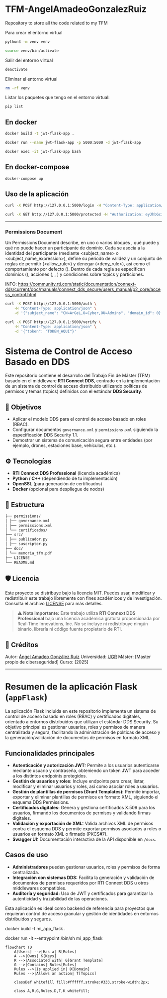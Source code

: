 # TFM-AngelAmadeoGonzalezRuiz

Repository to store all the code related to my TFM

Para crear el entorno virtual

```bash
python3 -m venv venv
```

```bash
source venv/bin/activate
```

Salir del entorno virtual

```bash
deactivate
```

Eliminar el entorno virtual

```bash
rm -rf venv
```

Listar los paquetes que tengo en el entorno virtual:

```bash
pip list
```

## En docker

```bash
docker build -t jwt-flask-app .
```

```bash
docker run --name jwt-flask-app -p 5000:5000 -d jwt-flask-app
```

```bash
docker exec -it jwt-flask-app bash
```

## En docker-compose

```bash
docker-compose up
```

## Uso de la aplicación

```bash
curl -X POST http://127.0.0.1:5000/login -H "Content-Type: application/json" -d '{"username": "usuario", "password": "password"}'
```

```bash
curl -X GET http://127.0.0.1:5000/protected -H "Authorization: eyJhbGciOiJIUzI1NiIsInR5cCI6IkpXVCJ9.eyJ1c2VybmFtZSI6InVzdWFyaW8iLCJleHAiOjE3MzY1MTc1Njh9.BeKYJSQ_r0CoLB1ZVLr786K364nY5ucgWu4IOImJFfg"
```

---


### Permissions Document

Un Permissions Document describe, en uno o varios bloques <grant>, qué puede y qué no puede hacer un participante de dominio. Cada <grant> se asocia a la identidad del participante (mediante <subject_name> o <subject_name_expression>), define su periodo de validez y un conjunto de reglas de permitir (<allow_rule>) y denegar (<deny_rule>), así como el comportamiento por defecto (<default>). Dentro de cada regla se especifican dominios (<domains>), acciones (<publish>, <subscribe>, <relay>) y condiciones sobre topics y particiones.

INFO: https://community.rti.com/static/documentation/connext-dds/current/doc/manuals/connext_dds_secure/users_manual/p2_core/access_control.html

```bash
curl -X POST http://127.0.0.1:5000/auth \
    -H "Content-Type: application/json" \
    -d '{"subject_name": "CN=ArGeL,O=Cyber,OU=Admins", "domain_id": 0}'
```


```bash
curl -X POST http://127.0.0.1:5000/verify \
    -H "Content-Type: application/json" \
    -d '{"token": "TOKEN_AQUI"}'
```

# Sistema de Control de Acceso Basado en DDS

Este repositorio contiene el desarrollo del Trabajo Fin de Máster (TFM) basado en el middleware **RTI Connext DDS**, centrado en la implementación de un sistema de control de acceso distribuido utilizando políticas de permisos y temas (topics) definidos con el estándar **DDS Security**.

## 📌 Objetivos

- Aplicar el modelo DDS para el control de acceso basado en roles (RBAC).
- Configurar documentos `governance.xml` y `permissions.xml` siguiendo la especificación DDS Security 1.1.
- Demostrar un sistema de comunicación segura entre entidades (por ejemplo, drones, estaciones base, vehículos, etc.).

## ⚙️ Tecnologías

- **RTI Connext DDS Professional** (licencia académica)
- **Python / C++** (dependiendo de tu implementación)
- **OpenSSL** (para generación de certificados)
- **Docker** (opcional para despliegue de nodos)

## 📁 Estructura

```markdown
├── permissions/
│ ├── governance.xml
│ ├── permissions.xml
│ └── certificados/
├── src/
│ ├── publicador.py
│ ├── suscriptor.py
├── doc/
│ └── memoria_tfm.pdf
├── LICENSE
└── README.md
```

## 🛡️ Licencia

Este proyecto se distribuye bajo la licencia MIT. Puedes usar, modificar y redistribuir este trabajo libremente con fines académicos y de investigación.
Consulta el archivo [LICENSE](LICENSE) para más detalles.

> ⚠️ **Nota importante:** Este trabajo utiliza **RTI Connext DDS Professional** bajo una licencia académica gratuita proporcionada por Real-Time Innovations, Inc.
> No se incluye ni redistribuye ningún binario, librería ni código fuente propietario de RTI.

## 🧪 Créditos

Autor: [Ángel Amadeo González Ruiz](https://github.com/argelion14)
Universidad: [UGR](https://www.ugr.es/)
Máster: [Master propio de ciberseguridad]
Curso: [2025]

---

# Resumen de la aplicación Flask (`appFlask`)

La aplicación Flask incluida en este repositorio implementa un sistema de control de acceso basado en roles (RBAC) y certificados digitales, orientado a entornos distribuidos que utilizan el estándar DDS Security. Su objetivo principal es gestionar usuarios, roles y permisos de manera centralizada y segura, facilitando la administración de políticas de acceso y la generación/validación de documentos de permisos en formato XML.

## Funcionalidades principales

- **Autenticación y autorización JWT:** Permite a los usuarios autenticarse mediante usuario y contraseña, obteniendo un token JWT para acceder a los distintos endpoints protegidos.
- **Gestión de usuarios y roles:** Incluye endpoints para crear, listar, modificar y eliminar usuarios y roles, así como asociar roles a usuarios.
- **Gestión de plantillas de permisos (Grant Templates):** Permite importar, exportar y eliminar plantillas de permisos en formato XML, siguiendo el esquema DDS Permissions.
- **Certificados digitales:** Genera y gestiona certificados X.509 para los usuarios, firmando los documentos de permisos y validando firmas digitales.
- **Validación y exportación de XML:** Valida archivos XML de permisos contra el esquema DDS y permite exportar permisos asociados a roles o usuarios en formato XML o firmado (PKCS#7).
- **Swagger UI:** Documentación interactiva de la API disponible en `/docs`.

## Casos de uso

- **Administradores** pueden gestionar usuarios, roles y permisos de forma centralizada.
- **Integración con sistemas DDS:** Facilita la generación y validación de documentos de permisos requeridos por RTI Connext DDS u otros middlewares compatibles.
- **Auditoría y seguridad:** Uso de JWT y certificados para garantizar la autenticidad y trazabilidad de las operaciones.

Esta aplicación es ideal como backend de referencia para proyectos que requieran control de acceso granular y gestión de identidades en entornos distribuidos y seguros.







docker build -t mi_app_flask .

docker run -it --entrypoint /bin/sh mi_app_flask








```mermaid
flowchart TD
    A[Users] -->|Has a| R[Roles]
    A -->|Owns| K[Keys]
    R -->|Associated with| G[Grant Template]
    G -->|Contains| Rules[Rules]
    Rules -->|Is applied in| D[Domain]
    Rules -->|Allows an action| T[Topics]

    classDef whitefill fill:#ffffff,stroke:#333,stroke-width:2px;

    class A,R,G,Rules,D,T,K whitefill;
```